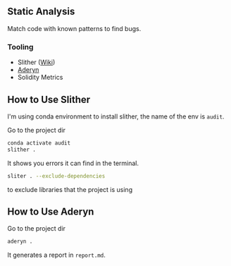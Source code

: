 
## Static Analysis

Match code with known patterns to find bugs.

### Tooling
- Slither ([Wiki](https://github.com/crytic/slither/wiki))
- [Aderyn](https://github.com/Cyfrin/aderyn)
- Solidity Metrics

## How to Use Slither

I'm using conda environment to install slither, the name of the env is `audit`.

Go to the project dir

```sh
conda activate audit
slither .
```

It shows you errors it can find in the terminal.

```sh
sliter . --exclude-dependencies
```
to exclude libraries that the project is using

## How to Use Aderyn

Go to the project dir

```sh
aderyn .
```

It generates a report in `report.md`.


